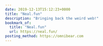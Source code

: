 ```yaml
---
date: 2019-12-13T15:12:23+0000
title: "Neal.fun"
description: "Bringing back the weird web!"
bookmark_of:
  title: "Neal.fun"
  url: https://neal.fun/
posting_method: https://omnibear.com
---
```

